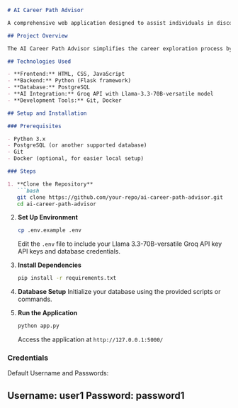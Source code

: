 ```markdown
# AI Career Path Advisor

A comprehensive web application designed to assist individuals in discovering their ideal career paths by leveraging artificial intelligence and user-specific data.

## Project Overview

The AI Career Path Advisor simplifies the career exploration process by offering an interactive platform that guides users through assessments and collects data to generate personalized career recommendations.

## Technologies Used

- **Frontend:** HTML, CSS, JavaScript
- **Backend:** Python (Flask framework)
- **Database:** PostgreSQL
- **AI Integration:** Groq API with Llama-3.3-70B-versatile model
- **Development Tools:** Git, Docker

## Setup and Installation

### Prerequisites

- Python 3.x
- PostgreSQL (or another supported database)
- Git
- Docker (optional, for easier local setup)

### Steps

1. **Clone the Repository**
   ```bash
   git clone https://github.com/your-repo/ai-career-path-advisor.git
   cd ai-career-path-advisor
   ```

2. **Set Up Environment**
   ```bash
   cp .env.example .env
   ```
   Edit the `.env` file to include your Llama 3.3-70B-versatile Groq API key API keys and database credentials.

3. **Install Dependencies**
   ```bash
   pip install -r requirements.txt
   ```

4. **Database Setup**
   Initialize your database using the provided scripts or commands.

5. **Run the Application**
   ```bash
   python app.py
   ```
   Access the application at `http://127.0.0.1:5000/`

### **Credentials**
   Default Username and Passwords:

   Username: user1 
   Password: password1
---

